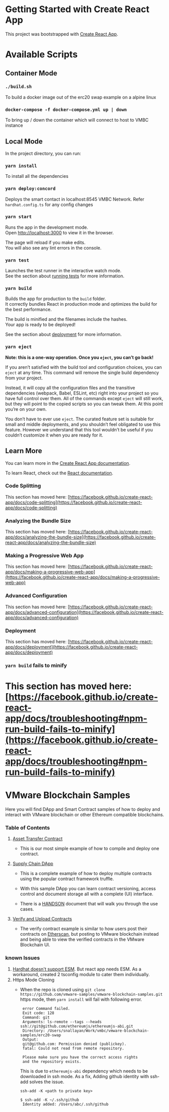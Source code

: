 # Getting Started with Create React App

This project was bootstrapped with [Create React App](https://github.com/facebook/create-react-app).




# Available Scripts

## Container Mode

### `./build.sh`
  To build a docker image out of the erc20 swap example on a alpine linux

### `docker-compose -f docker-compose.yml up | down`
  To bring up / down the container which will connect to host to VMBC instance

## Local Mode

In the project directory, you can run:

### `yarn install`
To install all the dependencies

### `yarn deploy:concord`
Deploys the smart contact in localhost:8545 VMBC Network.
Refer `hardhat.config.ts` for any config changes

### `yarn start`

Runs the app in the development mode.\
Open [http://localhost:3000](http://localhost:3000) to view it in the browser.

The page will reload if you make edits.\
You will also see any lint errors in the console.

### `yarn test`

Launches the test runner in the interactive watch mode.\
See the section about [running tests](https://facebook.github.io/create-react-app/docs/running-tests) for more information.

### `yarn build`

Builds the app for production to the `build` folder.\
It correctly bundles React in production mode and optimizes the build for the best performance.

The build is minified and the filenames include the hashes.\
Your app is ready to be deployed!

See the section about [deployment](https://facebook.github.io/create-react-app/docs/deployment) for more information.

### `yarn eject`

**Note: this is a one-way operation. Once you `eject`, you can’t go back!**

If you aren’t satisfied with the build tool and configuration choices, you can `eject` at any time. This command will remove the single build dependency from your project.

Instead, it will copy all the configuration files and the transitive dependencies (webpack, Babel, ESLint, etc) right into your project so you have full control over them. All of the commands except `eject` will still work, but they will point to the copied scripts so you can tweak them. At this point you’re on your own.

You don’t have to ever use `eject`. The curated feature set is suitable for small and middle deployments, and you shouldn’t feel obligated to use this feature. However we understand that this tool wouldn’t be useful if you couldn’t customize it when you are ready for it.

## Learn More

You can learn more in the [Create React App documentation](https://facebook.github.io/create-react-app/docs/getting-started).

To learn React, check out the [React documentation](https://reactjs.org/).

### Code Splitting

This section has moved here: [https://facebook.github.io/create-react-app/docs/code-splitting](https://facebook.github.io/create-react-app/docs/code-splitting)

### Analyzing the Bundle Size

This section has moved here: [https://facebook.github.io/create-react-app/docs/analyzing-the-bundle-size](https://facebook.github.io/create-react-app/docs/analyzing-the-bundle-size)

### Making a Progressive Web App

This section has moved here: [https://facebook.github.io/create-react-app/docs/making-a-progressive-web-app](https://facebook.github.io/create-react-app/docs/making-a-progressive-web-app)

### Advanced Configuration

This section has moved here: [https://facebook.github.io/create-react-app/docs/advanced-configuration](https://facebook.github.io/create-react-app/docs/advanced-configuration)

### Deployment

This section has moved here: [https://facebook.github.io/create-react-app/docs/deployment](https://facebook.github.io/create-react-app/docs/deployment)

### `yarn build` fails to minify

This section has moved here: [https://facebook.github.io/create-react-app/docs/troubleshooting#npm-run-build-fails-to-minify](https://facebook.github.io/create-react-app/docs/troubleshooting#npm-run-build-fails-to-minify)
=======
<!--
Copyright 2019 VMware, all rights reserved.
This software is released under MIT license.
The full license information can be found in LICENSE in the root directory of this project.
 -->

# VMware Blockchain Samples

Here you will find DApp and Smart Contract samples of how to deploy and interact with VMware blockchain or other Ethereum compatible blockchains.

### Table of Contents

1. [Asset Transfer Contract](./asset-transfer)

   - This is our most simple example of how to compile and deploy one contract.

2. [Supply Chain DApp](./supply-chain)

   - This is a complete example of how to deploy multiple contracts using the popular contract framework truffle.

   - With this sample DApp you can learn contract versioning, access control and document storage all with a complete (UI) interface.

   - There is a [HANDSON](./suppl-chain/HANDSON.md) document that will walk you through the use cases.

3. [Verify and Upload Contracts](./supply-chain/verify)

   - The verify contract example is similar to how users post their contracts on [Etherscan](https://etherscan.io/verifyContract), but posting to VMware blockchain instead and being able to view the verified contracts in the VMware Blockchain UI.



### known Issues
  1. [Hardhat doesn't support ESM](https://github.com/nomiclabs/hardhat/issues/1808). But react app needs ESM. As a workaround, created 2 tsconfig module to cater them individually.
  2. Https Mode Cloning
     - When the repo is cloned using `git clone https://github.com/vmware-samples/vmware-blockchain-samples.git` https mode, then `yarn install` will fail with following error.
       ```shell
        error Command failed.
        Exit code: 128
        Command: git
        Arguments: ls-remote --tags --heads ssh://git@github.com/ethereumjs/ethereumjs-abi.git
        Directory: /Users/snallayan/Work/vmbc/vmware-blockchain-samples/erc20-swap
        Output:
        git@github.com: Permission denied (publickey).
        fatal: Could not read from remote repository.

        Please make sure you have the correct access rights
        and the repository exists.
       ```
       This is due to `ethereumjs-abi` dependency which needs to be downloaded in ssh mode.
       As a fix,  Adding github identity with ssh-add solves the issue.

       `ssh-add -K <path to private key>`
       ```
       $ ssh-add -K ~/.ssh/github
        Identity added: /Users/abc/.ssh/github
       ```
